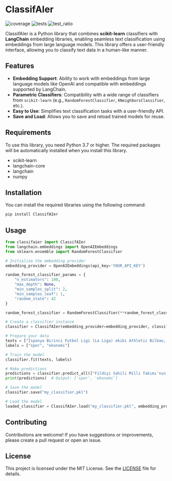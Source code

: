 # ClassifAIer

![coverage](https://img.shields.io/badge/coverage-95.83%25-green)
![tests](https://img.shields.io/badge/tests-7-blue)
![test_ratio](https://img.shields.io/badge/test_ratio-%25-yellow)

ClassifAIer is a Python library that combines **scikit-learn** classifiers with **LangChain** embedding libraries, enabling seamless text classification using embeddings from large language models. This library offers a user-friendly interface, allowing you to classify text data in a human-like manner.

## Features

- **Embedding Support**: Ability to work with embeddings from large language models like OpenAI and compatible with embeddings supported by LangChain.
- **Parametric Classifiers**: Compatibility with a wide range of classifiers from `scikit-learn` (e.g., `RandomForestClassifier`, `KNeighborsClassifier`, etc.).
- **Easy to Use**: Simplifies text classification tasks with a user-friendly API.
- **Save and Load**: Allows you to save and reload trained models for reuse.

## Requirements

To use this library, you need Python 3.7 or higher. The required packages will be automatically installed when you install this library.

- scikit-learn
- langchain-core
- langchain
- numpy

## Installation

You can install the required libraries using the following command:

```bash
pip install ClassifAIer
```

## Usage

```python
from classifaier import ClassifAIer
from langchain.embeddings import OpenAIEmbeddings
from sklearn.ensemble import RandomForestClassifier

# Initialize the embedding provider
embedding_provider = OpenAIEmbeddings(api_key='YOUR_API_KEY')

random_forest_classifier_params = {
    "n_estimators": 100,
    "max_depth": None,
    "min_samples_split": 2,
    "min_samples_leaf": 1,
    "random_state": 42
}

random_forest_classifier = RandomForestClassifier(**random_forest_classifier_params)

# Create a classifier instance
classifier = ClassifAIer(embedding_provider=embedding_provider, classifier=random_forest_classifier)

# Prepare your data
texts = ["İspanya Birinci Futbol Ligi (La Liga) ekibi Athletic Bilbao, golcü oyuncusu Aritz Aduriz'in sözleşmesini bir yıllığına uzattı.", "Piyasalar ABD'nin enflasyon verilerine odaklandı."]
labels = ["spor", "ekonomi"]

# Train the model
classifier.fit(texts, labels)

# Make predictions
predictions = classifier.predict_all(["Fildişi Sahili Milli Takımı'nın Belçikalı teknik direktörü Marc Wilmots görevinden ayrıldı.", "Borsa, günü yükselişle tamamladı"])
print(predictions)  # Output: ['spor', 'ekonomi']

# Save the model
classifier.save("my_classifier.pkl")

# Load the model
loaded_classifier = ClassifAIer.load("my_classifier.pkl", embedding_provider)
```

## Contributing

Contributions are welcome! If you have suggestions or improvements, please create a pull request or open an issue.

## License

This project is licensed under the MIT License. See the [LICENSE](LICENSE) file for details.
